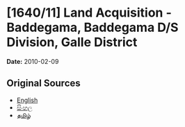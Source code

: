 # [1640/11] Land Acquisition - Baddegama, Baddegama D/S Division, Galle District

**Date:** 2010-02-09

## Original Sources

- [English](https://documents.gov.lk/view/extra-gazettes/2010/2/1640-11_E.pdf)
- [සිංහල](https://documents.gov.lk/view/extra-gazettes/2010/2/1640-11_S.pdf)
- [தமிழ்](https://documents.gov.lk/view/extra-gazettes/2010/2/1640-11_T.pdf)
